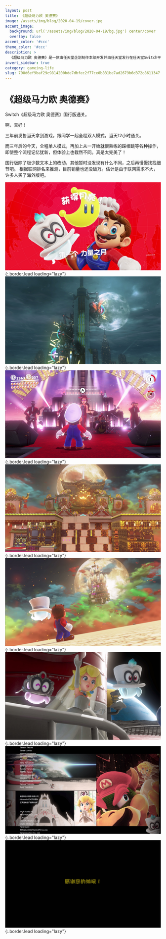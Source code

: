 ```yaml
---
layout: post
title: 《超级马力欧 奥德赛》
image: /assets/img/blog/2020-04-19/cover.jpg
accent_image: 
  background: url('/assets/img/blog/2020-04-19/bg.jpg') center/cover
  overlay: false
accent_color: '#ccc'
theme_color: '#ccc'
description: >
  《超级马力欧 奥德赛》是一款由任天堂企划制作本部开发并由任天堂发行在任天堂Switch平台上的平台游戏。本作是超级马力欧系列第7款3D平台游戏，也是系列睽违15年继承《超级马力欧64》以及《超级马力欧阳光》高自由度的“箱庭探索3D马力欧”。《超级马力欧 奥德赛》在E3 2017期间宣布游戏将支持简体中文与繁体中文。
invert_sidebar: true
category: gameing-life
slug: 798d6ef9baf29c9814200bde7dbfec2f77ce0b831be7ad2679b6d372c8611347
---
```


# 《超级马力欧 奥德赛》

Switch《超级马力欧 奥德赛》国行版通关。

啊，真好！

三年前发售当天拿到游戏，跟同学一起全程双人模式，当天12小时通关。

而三年后的今天，全程单人模式，再加上从一开始就很熟练的踩帽跳等各种操作，即使整个流程记忆犹新，但体验上也截然不同。真是太完美了！

国行版除了极少数文本上的改动，其他暂时没发现有什么不同，之后再慢慢找找细节吧。
根据联网排名来推测，目前销量也还没破万。估计是由于联网需求不大，许多人买了海外版吧。

![](/assets/img/blog/2020-04-19/1.jpg){:.border.lead loading="lazy"}
![](/assets/img/blog/2020-04-19/2.jpg){:.border.lead loading="lazy"}
![](/assets/img/blog/2020-04-19/3.jpg){:.border.lead loading="lazy"}
![](/assets/img/blog/2020-04-19/4.jpg){:.border.lead loading="lazy"}
![](/assets/img/blog/2020-04-19/5.jpg){:.border.lead loading="lazy"}
![](/assets/img/blog/2020-04-19/6.jpg){:.border.lead loading="lazy"}
![](/assets/img/blog/2020-04-19/7.jpg){:.border.lead loading="lazy"}
![](/assets/img/blog/2020-04-19/8.jpg){:.border.lead loading="lazy"}